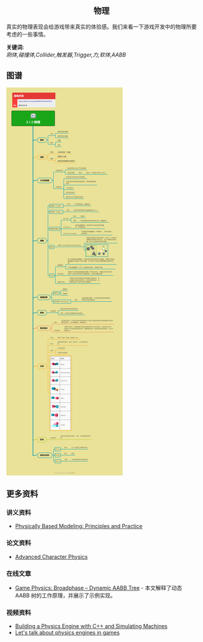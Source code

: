 <h2 align="center">物理</h2>
<p>
真实的物理表现会给游戏带来真实的体验感。我们来看一下游戏开发中的物理所要考虑的一些事情。
</p>

**关键词:**<br/>
*刚体,碰撞体,Collider,触发器,Trigger,力,软体,AABB*

## 图谱
![图片加载中...](../../exports/2.1.2.物理.png?raw=true)

## 更多资料
### 讲义资料
* [Physically Based Modeling: Principles and Practice](https://www.cs.cmu.edu/~baraff/sigcourse/)
### 论文资料
* [Advanced Character Physics](https://www.cs.cmu.edu/afs/cs/academic/class/15462-s13/www/lec_slides/Jakobsen.pdf)
### 在线文章
* [Game Physics: Broadphase – Dynamic AABB Tree](https://allenchou.net/2014/02/game-physics-broadphase-dynamic-aabb-tree/) - 本文解释了动态 AABB 树的工作原理，并展示了示例实现。
### 视频资料
* [Building a Physics Engine with C++ and Simulating Machines](https://www.youtube.com/watch?v=TtgS-b191V0)
* [Let's talk about physics engines in games](https://www.youtube.com/watch?v=obGMhUvq5pg)
